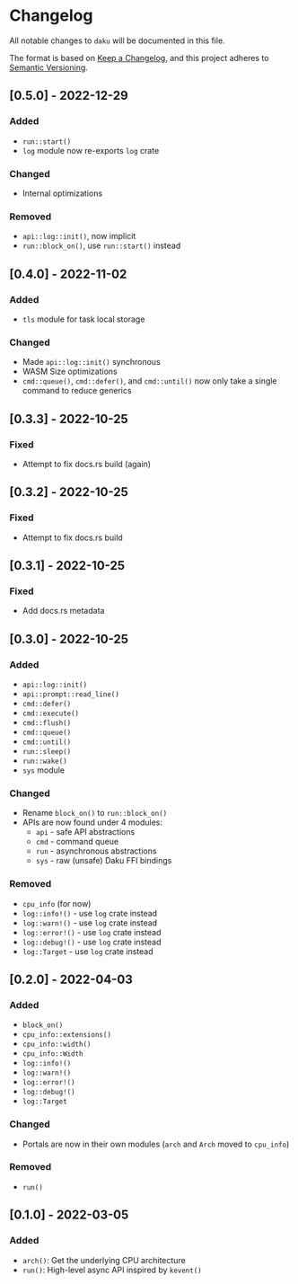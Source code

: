 # Changelog
All notable changes to `daku` will be documented in this file.

The format is based on [Keep a Changelog](https://keepachangelog.com/en/1.0.0/),
and this project adheres to [Semantic Versioning](https://github.com/AldaronLau/semver).

## [0.5.0] - 2022-12-29
### Added
 - `run::start()`
 - `log` module now re-exports `log` crate

### Changed
 - Internal optimizations

### Removed
 - `api::log::init()`, now implicit
 - `run::block_on()`, use `run::start()` instead

## [0.4.0] - 2022-11-02
### Added
 - `tls` module for task local storage

### Changed
 - Made `api::log::init()` synchronous
 - WASM Size optimizations
 - `cmd::queue()`, `cmd::defer()`, and `cmd::until()` now only take a single
   command to reduce generics

## [0.3.3] - 2022-10-25
### Fixed
 - Attempt to fix docs.rs build (again)

## [0.3.2] - 2022-10-25
### Fixed
 - Attempt to fix docs.rs build

## [0.3.1] - 2022-10-25
### Fixed
 - Add docs.rs metadata

## [0.3.0] - 2022-10-25
### Added
 - `api::log::init()`
 - `api::prompt::read_line()`
 - `cmd::defer()`
 - `cmd::execute()`
 - `cmd::flush()`
 - `cmd::queue()`
 - `cmd::until()`
 - `run::sleep()`
 - `run::wake()`
 - `sys` module

### Changed
 - Rename `block_on()` to `run::block_on()`
 - APIs are now found under 4 modules:
   - `api` - safe API abstractions
   - `cmd` - command queue
   - `run` - asynchronous abstractions
   - `sys` - raw (unsafe) Daku FFI bindings

### Removed
 - `cpu_info` (for now)
 - `log::info!()` - use `log` crate instead
 - `log::warn!()` - use `log` crate instead
 - `log::error!()` - use `log` crate instead
 - `log::debug!()` - use `log` crate instead
 - `log::Target` - use `log` crate instead

## [0.2.0] - 2022-04-03
### Added
 - `block_on()`
 - `cpu_info::extensions()`
 - `cpu_info::width()`
 - `cpu_info::Width`
 - `log::info!()`
 - `log::warn!()`
 - `log::error!()`
 - `log::debug!()`
 - `log::Target`

### Changed
 - Portals are now in their own modules (`arch` and `Arch` moved to `cpu_info`)

### Removed
 - `run()`

## [0.1.0] - 2022-03-05
### Added
 - `arch()`: Get the underlying CPU architecture
 - `run()`: High-level async API inspired by `kevent()`
